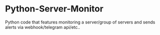 # Python-Server-Monitor
Python code that features monitoring a server/group of servers and sends alerts via webhook/telegram api/etc..

